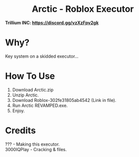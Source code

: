 <h1 align="center">Arctic - Roblox Executor</h1>

**Trillium INC: https://discord.gg/vzXzFpv2gk**

# Why?

Key system on a skidded  executor...

# How To Use
1. Download Arctic.zip
2. Unzip Arctic.
3. Download Roblox-302fe31805ab4542 (Link in file).
4. Run Arctic REVAMPED.exe.
6. Enjoy.

# Credits
??? - Making this executor. </br>
3000IQPlay - Cracking & files. </br>
